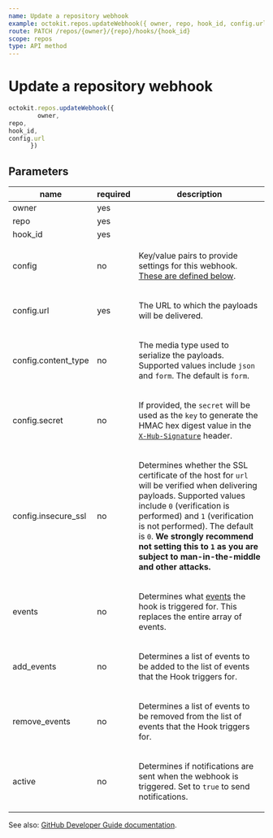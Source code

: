 ```yaml
---
name: Update a repository webhook
example: octokit.repos.updateWebhook({ owner, repo, hook_id, config.url })
route: PATCH /repos/{owner}/{repo}/hooks/{hook_id}
scope: repos
type: API method
---
```


# Update a repository webhook

```js
octokit.repos.updateWebhook({
        owner,
repo,
hook_id,
config.url
      })
```

## Parameters

<table>
  <thead>
    <tr>
      <th>name</th>
      <th>required</th>
      <th>description</th>
    </tr>
  </thead>
  <tbody>
    <tr><td>owner</td><td>yes</td><td>

</td></tr>
<tr><td>repo</td><td>yes</td><td>

</td></tr>
<tr><td>hook_id</td><td>yes</td><td>

</td></tr>
<tr><td>config</td><td>no</td><td>

Key/value pairs to provide settings for this webhook. [These are defined below](https://developer.github.com/v3/repos/hooks/#create-hook-config-params).

</td></tr>
<tr><td>config.url</td><td>yes</td><td>

The URL to which the payloads will be delivered.

</td></tr>
<tr><td>config.content_type</td><td>no</td><td>

The media type used to serialize the payloads. Supported values include `json` and `form`. The default is `form`.

</td></tr>
<tr><td>config.secret</td><td>no</td><td>

If provided, the `secret` will be used as the `key` to generate the HMAC hex digest value in the [`X-Hub-Signature`](https://developer.github.com/webhooks/event-payloads/#delivery-headers) header.

</td></tr>
<tr><td>config.insecure_ssl</td><td>no</td><td>

Determines whether the SSL certificate of the host for `url` will be verified when delivering payloads. Supported values include `0` (verification is performed) and `1` (verification is not performed). The default is `0`. **We strongly recommend not setting this to `1` as you are subject to man-in-the-middle and other attacks.**

</td></tr>
<tr><td>events</td><td>no</td><td>

Determines what [events](https://developer.github.com/webhooks/event-payloads) the hook is triggered for. This replaces the entire array of events.

</td></tr>
<tr><td>add_events</td><td>no</td><td>

Determines a list of events to be added to the list of events that the Hook triggers for.

</td></tr>
<tr><td>remove_events</td><td>no</td><td>

Determines a list of events to be removed from the list of events that the Hook triggers for.

</td></tr>
<tr><td>active</td><td>no</td><td>

Determines if notifications are sent when the webhook is triggered. Set to `true` to send notifications.

</td></tr>
  </tbody>
</table>

See also: [GitHub Developer Guide documentation](https://developer.github.com/v3/repos/hooks/#update-a-repository-webhook).
